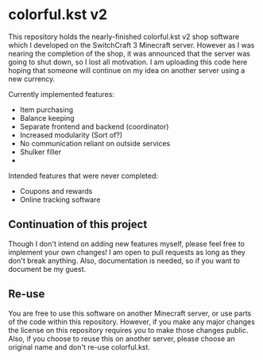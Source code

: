 # colorful.kst v2

This repository holds the nearly-finished colorful.kst v2 shop software which I developed on the SwitchCraft 3 Minecraft server. However as I was nearing the completion of the shop, it was announced that the server was going to shut down, so I lost all motivation. I am uploading this code here hoping that someone will continue on my idea on another server using a new currency.

Currently implemented features:

- Item purchasing
- Balance keeping
- Separate frontend and backend (coordinator)
- Increased modularity (Sort of?)
- No communication reliant on outside services
- Shulker filler
-

Intended features that were never completed:

- Coupons and rewards
- Online tracking software

## Continuation of this project

Though I don't intend on adding new features myself, please feel free to implement your own changes! I am open to pull requests as long as they don't break anything. Also, documentation is needed, so if you want to document be my guest.

## Re-use

You are free to use this software on another Minecraft server, or use parts of the code within this repository. However, if you make any major changes the license on this repository requires you to make those changes public. Also, if you choose to reuse this on another server, please choose an original name and don't re-use colorful.kst.
